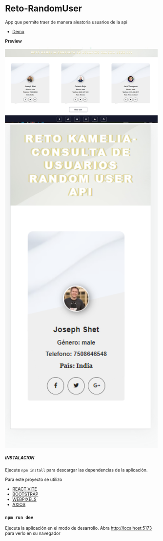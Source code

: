 # Reto-RandomUser
App que permite  traer de manera aleatoria usuarios de la api 
- [Demo](https://reto-random-user.vercel.app/)


**Preview**

<img src="./src/assets/proyecto1.png" alt="desktop" width="500px">
<img src="./src/assets/proyecto2.png" alt="mobile" width="500px">

##### INSTALACION
Ejecute `npm install` para descargar las dependencias de la aplicación.

Para este proyecto se utilizo

- [REACT VITE](https://vitejs.dev/guide/)
- [BOOTSTRAP](https://getbootstrap.com/docs/5.0/getting-started/introduction/)
- [WEBPIXELS](https://webpixels.io/)
- [AXIOS](https://www.npmjs.com/package/axios)


### `npm run dev`

Ejecuta la aplicación en el modo de desarrollo.
Abra [http://localhost:5173](http://localhost:5173) para verlo en su navegador
